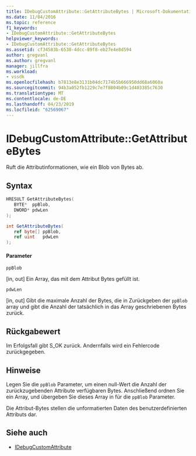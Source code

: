 ```yaml
---
title: IDebugCustomAttribute::GetAttributeBytes | Microsoft-Dokumentation
ms.date: 11/04/2016
ms.topic: reference
f1_keywords:
- IDebugCustomAttribute::GetAttributeBytes
helpviewer_keywords:
- IDebugCustomAttribute::GetAttributeBytes
ms.assetid: cf34583b-6530-4dcc-89f8-eb27e4e8d594
author: gregvanl
ms.author: gregvanl
manager: jillfra
ms.workload:
- vssdk
ms.openlocfilehash: b7813e8e3131b04dc7174b5b666950dd68a6060a
ms.sourcegitcommit: 94b3a052fb1229c7e7f8804b09c1d403385c7630
ms.translationtype: MT
ms.contentlocale: de-DE
ms.lasthandoff: 04/23/2019
ms.locfileid: "62569067"
---
```

# <a name="idebugcustomattributegetattributebytes"></a>IDebugCustomAttribute::GetAttributeBytes
Ruft die Attributinformationen, wie ein Blob von Bytes ab.

## <a name="syntax"></a>Syntax

```cpp
HRESULT GetAttributeBytes( 
   BYTE*  ppBlob,
   DWORD* pdwLen
);
```

```csharp
int GetAttributeBytes(
   ref byte[] ppBlob,
   ref uint   pdwLen
);
```

#### <a name="parameters"></a>Parameter
 `ppBlob`

 [in, out] Ein Array, das mit dem Attribut Bytes gefüllt ist.

 `pdwLen`

 [in, out] Gibt die maximale Anzahl der Bytes, die in Zurückgeben der `ppBlob` array und gibt die Anzahl der tatsächlich in das Array geschriebenen Bytes zurück.

## <a name="return-value"></a>Rückgabewert
 Im Erfolgsfall gibt S_OK zurück. Andernfalls wird ein Fehlercode zurückgegeben.

## <a name="remarks"></a>Hinweise
 Legen Sie die `ppBlob` Parameter, um einen null-Wert die Anzahl der zurückzugebenden Attribute verfügbaren Bytes. Anschließend ordnen Sie ein Array, und übergeben Sie dieses Array in für die `ppBlob` Parameter.

 Die Attribut-Bytes stellen die unformatierten Daten des benutzerdefinierten Attributs dar.

## <a name="see-also"></a>Siehe auch
- [IDebugCustomAttribute](../../../extensibility/debugger/reference/idebugcustomattribute.md)